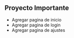 ## Proyecto Importante

- Agregar pagina de inicio
- Agregar pagina de login
- Agregar pagina de ajustes